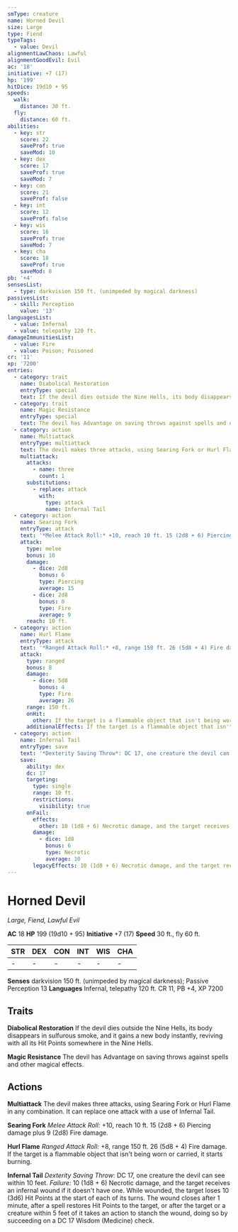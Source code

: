 ```yaml
---
smType: creature
name: Horned Devil
size: Large
type: Fiend
typeTags:
  - value: Devil
alignmentLawChaos: Lawful
alignmentGoodEvil: Evil
ac: '18'
initiative: +7 (17)
hp: '199'
hitDice: 19d10 + 95
speeds:
  walk:
    distance: 30 ft.
  fly:
    distance: 60 ft.
abilities:
  - key: str
    score: 22
    saveProf: true
    saveMod: 10
  - key: dex
    score: 17
    saveProf: true
    saveMod: 7
  - key: con
    score: 21
    saveProf: false
  - key: int
    score: 12
    saveProf: false
  - key: wis
    score: 16
    saveProf: true
    saveMod: 7
  - key: cha
    score: 18
    saveProf: true
    saveMod: 8
pb: '+4'
sensesList:
  - type: darkvision 150 ft. (unimpeded by magical darkness)
passivesList:
  - skill: Perception
    value: '13'
languagesList:
  - value: Infernal
  - value: telepathy 120 ft.
damageImmunitiesList:
  - value: Fire
  - value: Poison; Poisoned
cr: '11'
xp: '7200'
entries:
  - category: trait
    name: Diabolical Restoration
    entryType: special
    text: If the devil dies outside the Nine Hells, its body disappears in sulfurous smoke, and it gains a new body instantly, reviving with all its Hit Points somewhere in the Nine Hells.
  - category: trait
    name: Magic Resistance
    entryType: special
    text: The devil has Advantage on saving throws against spells and other magical effects.
  - category: action
    name: Multiattack
    entryType: multiattack
    text: The devil makes three attacks, using Searing Fork or Hurl Flame in any combination. It can replace one attack with a use of Infernal Tail.
    multiattack:
      attacks:
        - name: three
          count: 1
      substitutions:
        - replace: attack
          with:
            type: attack
            name: Infernal Tail
  - category: action
    name: Searing Fork
    entryType: attack
    text: '*Melee Attack Roll:* +10, reach 10 ft. 15 (2d8 + 6) Piercing damage plus 9 (2d8) Fire damage.'
    attack:
      type: melee
      bonus: 10
      damage:
        - dice: 2d8
          bonus: 6
          type: Piercing
          average: 15
        - dice: 2d8
          bonus: 0
          type: Fire
          average: 9
      reach: 10 ft.
  - category: action
    name: Hurl Flame
    entryType: attack
    text: '*Ranged Attack Roll:* +8, range 150 ft. 26 (5d8 + 4) Fire damage. If the target is a flammable object that isn''t being worn or carried, it starts burning.'
    attack:
      type: ranged
      bonus: 8
      damage:
        - dice: 5d8
          bonus: 4
          type: Fire
          average: 26
      range: 150 ft.
      onHit:
        other: If the target is a flammable object that isn't being worn or carried, it starts burning.
      additionalEffects: If the target is a flammable object that isn't being worn or carried, it starts burning.
  - category: action
    name: Infernal Tail
    entryType: save
    text: '*Dexterity Saving Throw*: DC 17, one creature the devil can see within 10 feet. *Failure:*  10 (1d8 + 6) Necrotic damage, and the target receives an infernal wound if it doesn''t have one. While wounded, the target loses 10 (3d6) Hit Points at the start of each of its turns. The wound closes after 1 minute, after a spell restores Hit Points to the target, or after the target or a creature within 5 feet of it takes an action to stanch the wound, doing so by succeeding on a DC 17 Wisdom (Medicine) check.'
    save:
      ability: dex
      dc: 17
      targeting:
        type: single
        range: 10 ft.
        restrictions:
          visibility: true
      onFail:
        effects:
          other: 10 (1d8 + 6) Necrotic damage, and the target receives an infernal wound if it doesn't have one. While wounded, the target loses 10 (3d6) Hit Points at the start of each of its turns. The wound closes after 1 minute, after a spell restores Hit Points to the target, or after the target or a creature within 5 feet of it takes an action to stanch the wound, doing so by succeeding on a DC 17 Wisdom (Medicine) check.
        damage:
          - dice: 1d8
            bonus: 6
            type: Necrotic
            average: 10
        legacyEffects: 10 (1d8 + 6) Necrotic damage, and the target receives an infernal wound if it doesn't have one. While wounded, the target loses 10 (3d6) Hit Points at the start of each of its turns. The wound closes after 1 minute, after a spell restores Hit Points to the target, or after the target or a creature within 5 feet of it takes an action to stanch the wound, doing so by succeeding on a DC 17 Wisdom (Medicine) check.
---
```


# Horned Devil
*Large, Fiend, Lawful Evil*

**AC** 18
**HP** 199 (19d10 + 95)
**Initiative** +7 (17)
**Speed** 30 ft., fly 60 ft.

| STR | DEX | CON | INT | WIS | CHA |
| --- | --- | --- | --- | --- | --- |
| - | - | - | - | - | - |

**Senses** darkvision 150 ft. (unimpeded by magical darkness); Passive Perception 13
**Languages** Infernal, telepathy 120 ft.
CR 11, PB +4, XP 7200

## Traits

**Diabolical Restoration**
If the devil dies outside the Nine Hells, its body disappears in sulfurous smoke, and it gains a new body instantly, reviving with all its Hit Points somewhere in the Nine Hells.

**Magic Resistance**
The devil has Advantage on saving throws against spells and other magical effects.

## Actions

**Multiattack**
The devil makes three attacks, using Searing Fork or Hurl Flame in any combination. It can replace one attack with a use of Infernal Tail.

**Searing Fork**
*Melee Attack Roll:* +10, reach 10 ft. 15 (2d8 + 6) Piercing damage plus 9 (2d8) Fire damage.

**Hurl Flame**
*Ranged Attack Roll:* +8, range 150 ft. 26 (5d8 + 4) Fire damage. If the target is a flammable object that isn't being worn or carried, it starts burning.

**Infernal Tail**
*Dexterity Saving Throw*: DC 17, one creature the devil can see within 10 feet. *Failure:*  10 (1d8 + 6) Necrotic damage, and the target receives an infernal wound if it doesn't have one. While wounded, the target loses 10 (3d6) Hit Points at the start of each of its turns. The wound closes after 1 minute, after a spell restores Hit Points to the target, or after the target or a creature within 5 feet of it takes an action to stanch the wound, doing so by succeeding on a DC 17 Wisdom (Medicine) check.
